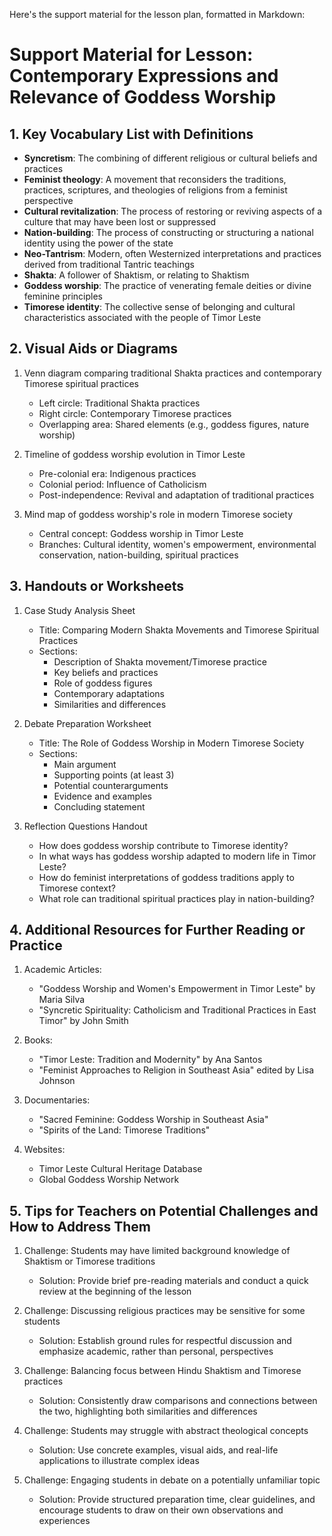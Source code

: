 Here's the support material for the lesson plan, formatted in Markdown:

# Support Material for Lesson: Contemporary Expressions and Relevance of Goddess Worship

## 1. Key Vocabulary List with Definitions

- **Syncretism**: The combining of different religious or cultural beliefs and practices
- **Feminist theology**: A movement that reconsiders the traditions, practices, scriptures, and theologies of religions from a feminist perspective
- **Cultural revitalization**: The process of restoring or reviving aspects of a culture that may have been lost or suppressed
- **Nation-building**: The process of constructing or structuring a national identity using the power of the state
- **Neo-Tantrism**: Modern, often Westernized interpretations and practices derived from traditional Tantric teachings
- **Shakta**: A follower of Shaktism, or relating to Shaktism
- **Goddess worship**: The practice of venerating female deities or divine feminine principles
- **Timorese identity**: The collective sense of belonging and cultural characteristics associated with the people of Timor Leste

## 2. Visual Aids or Diagrams

1. Venn diagram comparing traditional Shakta practices and contemporary Timorese spiritual practices
   - Left circle: Traditional Shakta practices
   - Right circle: Contemporary Timorese practices
   - Overlapping area: Shared elements (e.g., goddess figures, nature worship)

2. Timeline of goddess worship evolution in Timor Leste
   - Pre-colonial era: Indigenous practices
   - Colonial period: Influence of Catholicism
   - Post-independence: Revival and adaptation of traditional practices

3. Mind map of goddess worship's role in modern Timorese society
   - Central concept: Goddess worship in Timor Leste
   - Branches: Cultural identity, women's empowerment, environmental conservation, nation-building, spiritual practices

## 3. Handouts or Worksheets

1. Case Study Analysis Sheet
   - Title: Comparing Modern Shakta Movements and Timorese Spiritual Practices
   - Sections:
     * Description of Shakta movement/Timorese practice
     * Key beliefs and practices
     * Role of goddess figures
     * Contemporary adaptations
     * Similarities and differences

2. Debate Preparation Worksheet
   - Title: The Role of Goddess Worship in Modern Timorese Society
   - Sections:
     * Main argument
     * Supporting points (at least 3)
     * Potential counterarguments
     * Evidence and examples
     * Concluding statement

3. Reflection Questions Handout
   - How does goddess worship contribute to Timorese identity?
   - In what ways has goddess worship adapted to modern life in Timor Leste?
   - How do feminist interpretations of goddess traditions apply to Timorese context?
   - What role can traditional spiritual practices play in nation-building?

## 4. Additional Resources for Further Reading or Practice

1. Academic Articles:
   - "Goddess Worship and Women's Empowerment in Timor Leste" by Maria Silva
   - "Syncretic Spirituality: Catholicism and Traditional Practices in East Timor" by John Smith

2. Books:
   - "Timor Leste: Tradition and Modernity" by Ana Santos
   - "Feminist Approaches to Religion in Southeast Asia" edited by Lisa Johnson

3. Documentaries:
   - "Sacred Feminine: Goddess Worship in Southeast Asia"
   - "Spirits of the Land: Timorese Traditions"

4. Websites:
   - Timor Leste Cultural Heritage Database
   - Global Goddess Worship Network

## 5. Tips for Teachers on Potential Challenges and How to Address Them

1. Challenge: Students may have limited background knowledge of Shaktism or Timorese traditions
   - Solution: Provide brief pre-reading materials and conduct a quick review at the beginning of the lesson

2. Challenge: Discussing religious practices may be sensitive for some students
   - Solution: Establish ground rules for respectful discussion and emphasize academic, rather than personal, perspectives

3. Challenge: Balancing focus between Hindu Shaktism and Timorese practices
   - Solution: Consistently draw comparisons and connections between the two, highlighting both similarities and differences

4. Challenge: Students may struggle with abstract theological concepts
   - Solution: Use concrete examples, visual aids, and real-life applications to illustrate complex ideas

5. Challenge: Engaging students in debate on a potentially unfamiliar topic
   - Solution: Provide structured preparation time, clear guidelines, and encourage students to draw on their own observations and experiences